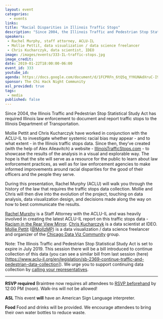 ```yaml
---
layout: event
categories:
  - events
links:
title: "Racial Disparities in Illinois Traffic Stops"
description: "Since 2004, the Illinois Traffic and Pedestrian Stop Statistical Study Act has required Illinois law enforcement to document and report traffic stops to the Illinois Department of Transportation. Mollie Pettit, data visualizer, and Chris Kucharczyk, data scientist, have worked in conjunction with the ACLU-IL to investigate whether systemic racial bias may appear - and to what extent - in the Illinois traffic stops data. This Tuesday, you'll hear from Rachel Murphy (ACLU) about the history of the law that requires the traffic stops data collection and learn about IllinoisTrafficStops.com, a website created to showcase the results of the analysis in a visual and explorable way."
speakers:
 - Rachel Murphy, staff attorney, ACLU-IL
 - Mollie Pettit, data visualization / data science freelancer
 - Chris Kucharczyk, data scientist, IDEO
image: /images/events/333-IL-traffic-stops.jpg
image_credit:
date: 2019-01-22T18:00:00-06:00
event_id: 333
youtube_id:
agenda: https://docs.google.com/document/d/1FCPRFn_6tQ5q_YYKUNAdXruC-I9ZrVC10bOvfceFs6Y/edit?usp=sharing
sponsor: The Chi Hack Night Community
asl_provided: true
tags:
 - media
published: false
---
```


Since 2004, the Illinois Traffic and Pedestrian Stop Statistical Study Act has required Illinois law enforcement to document and report traffic stops to the Illinois Department of Transportation.

Mollie Pettit and Chris Kucharczyk have worked in conjunction with the ACLU-IL to investigate whether systemic racial bias may appear - and to what extent - in the Illinois traffic stops data. Since then, they’ve created (with the help of Alex Alleavitch) a website - [IllinoisTrafficStops.com](https://illinoistrafficstops.com/) - to showcase the results of the analysis in a visual and explorable way. The hope is that the site will serve as a resource for the public to learn about law enforcement practices, as well as for law enforcement agencies to make informed improvements around racial disparities for the good of their officers and the people they serve.

During this presentation, Rachel Murphy (ACLU) will walk you through the history of the law that requires the traffic stops data collection. Mollie and Chris will then dive into the evolution of the project, touching on data analysis, data visualization design, and decisions made along the way on how to best communicate the results.

[Rachel Murphy](https://www.linkedin.com/in/rachel-murphy-3a034079/) is a Staff Attorney with the ACLU-IL and was heavily involved in creating the latest ACLU-IL report on this traffic stops data - [Racism in the Rear View Mirror](https://www.aclu-il.org/sites/default/files/racism_in_the_rear_view_mirror_il_traffic_stops_2015-2017.pdf). [Chris Kucharczyk](https://www.linkedin.com/in/chris-kucharczyk-9783b937/) is a data scientist at IDEO.  [Mollie Pettit](http://guacamollie.com/) ([@MollzMP](https://twitter.com/MollzMP)) is a data visualization / data science freelancer and organizer of the [Chicago Data Viz Community](https://www.meetup.com/Chicago-Data-Viz-Community/) group.

Note: The Illinois Traffic and Pedestrian Stop Statistical Study Act is set to expire in July 2019. This session there will be a bill introduced to continue collection of this data (you can see a similar bill from last session (here)[https://www.aclu-il.org/en/legislation/sb-2369-continue-traffic-and-pedestrian-data-collection]). We urge you to support continuing data collection by [calling your representatives](https://www.elections.il.gov/DistrictLocator/DistrictOfficialSearchByAddress.aspx).

---

**RSVP required** Braintree now requires all attendees to [RSVP beforehand]({{site.rsvp_url}}) by 12:00 PM (noon). Walk-ins will not be allowed!

**ASL** This event **will** have an American Sign Language interpreter.

**Food** Food and drinks will be provided. We encourage attendees to bring their own water bottles to reduce waste.
